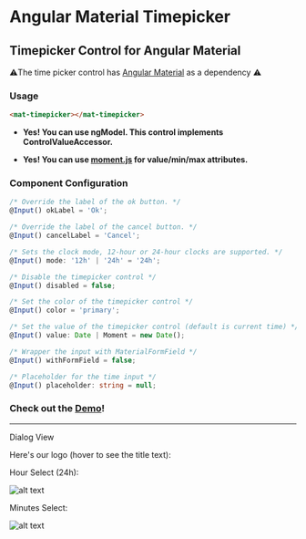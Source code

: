 # Angular Material Timepicker

## Timepicker Control for Angular Material

⚠️The time picker control has [Angular Material](https://material.angular.io/) as a dependency ⚠️

### Usage
```html
<mat-timepicker></mat-timepicker>
```
* **Yes! You can use ngModel. This control implements ControlValueAccessor.**

* **Yes! You can use [moment.js](https://momentjs.com/) for value/min/max attributes.**

### Component Configuration
```typescript
/* Override the label of the ok button. */
@Input() okLabel = 'Ok';

/* Override the label of the cancel button. */
@Input() cancelLabel = 'Cancel';

/* Sets the clock mode, 12-hour or 24-hour clocks are supported. */
@Input() mode: '12h' | '24h' = '24h';

/* Disable the timepicker control */
@Input() disabled = false;

/* Set the color of the timepicker control */
@Input() color = 'primary';

/* Set the value of the timepicker control (default is current time) */
@Input() value: Date | Moment = new Date();

/* Wrapper the input with MaterialFormField */
@Input() withFormField = false;

/* Placeholder for the time input */
@Input() placeholder: string = null;
```


### Check out the [**Demo**](https://stackblitz.com/github/IliaIdakiev/angular-material-timepicker)!

---

Dialog View

Here's our logo (hover to see the title text):

Hour Select (24h): 

![alt text](https://github.com/IliaIdakiev/angular-material-timepicker/blob/master/timepicker-hours.png?raw=true "Hour Select (24h)")

Minutes Select: 

![alt text](https://github.com/IliaIdakiev/angular-material-timepicker/blob/master/timepicker-min.png?raw=true "Hour Select (24h)")
